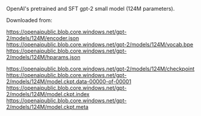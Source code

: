 
OpenAI's pretrained and SFT gpt-2 small model (124M parameters).

Downloaded from:

https://openaipublic.blob.core.windows.net/gpt-2/models/124M/encoder.json
https://openaipublic.blob.core.windows.net/gpt-2/models/124M/vocab.bpe
https://openaipublic.blob.core.windows.net/gpt-2/models/124M/hparams.json

https://openaipublic.blob.core.windows.net/gpt-2/models/124M/checkpoint
https://openaipublic.blob.core.windows.net/gpt-2/models/124M/model.ckpt.data-00000-of-00001
https://openaipublic.blob.core.windows.net/gpt-2/models/124M/model.ckpt.index
https://openaipublic.blob.core.windows.net/gpt-2/models/124M/model.ckpt.meta
